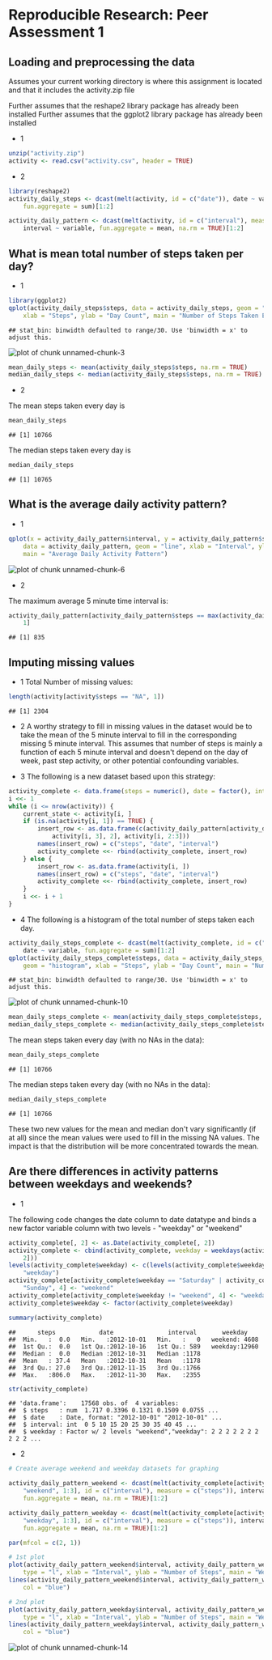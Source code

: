 # Reproducible Research: Peer Assessment 1


## Loading and preprocessing the data
Assumes your current working directory is where this assignment is located
and that it includes the activity.zip file

Further assumes that the reshape2 library package has already been installed
Further assumes that the ggplot2 library package has already been installed

- 1

```r
unzip("activity.zip")
activity <- read.csv("activity.csv", header = TRUE)
```


- 2

```r
library(reshape2)
activity_daily_steps <- dcast(melt(activity, id = c("date")), date ~ variable, 
    fun.aggregate = sum)[1:2]

activity_daily_pattern <- dcast(melt(activity, id = c("interval"), measure = c("steps")), 
    interval ~ variable, fun.aggregate = mean, na.rm = TRUE)[1:2]
```



## What is mean total number of steps taken per day?

- 1

```r
library(ggplot2)
qplot(activity_daily_steps$steps, data = activity_daily_steps, geom = "histogram", 
    xlab = "Steps", ylab = "Day Count", main = "Number of Steps Taken Each Day")
```

```
## stat_bin: binwidth defaulted to range/30. Use 'binwidth = x' to adjust this.
```

![plot of chunk unnamed-chunk-3](figure/unnamed-chunk-3.png) 

```r
mean_daily_steps <- mean(activity_daily_steps$steps, na.rm = TRUE)
median_daily_steps <- median(activity_daily_steps$steps, na.rm = TRUE)
```


- 2

The mean steps taken every day is 

```r
mean_daily_steps
```

```
## [1] 10766
```

The median steps taken every day is

```r
median_daily_steps
```

```
## [1] 10765
```



## What is the average daily activity pattern?

- 1

```r
qplot(x = activity_daily_pattern$interval, y = activity_daily_pattern$steps, 
    data = activity_daily_pattern, geom = "line", xlab = "Interval", ylab = "Steps", 
    main = "Average Daily Activity Pattern")
```

![plot of chunk unnamed-chunk-6](figure/unnamed-chunk-6.png) 


- 2

The maximum average 5 minute time interval is:

```r
activity_daily_pattern[activity_daily_pattern$steps == max(activity_daily_pattern$steps), 
    1]
```

```
## [1] 835
```




## Imputing missing values

- 1 Total Number of missing values:

```r
length(activity[activity$steps == "NA", 1])
```

```
## [1] 2304
```

- 2 A worthy strategy to fill in missing values in the dataset would be to 
take the mean of the 5 minute interval to fill in the corresponding missing 5
minute interval. This assumes that number of steps is mainly a function of each
5 minute interval and doesn't depend on the day of week, past step activity, or
other potential confounding variables.

- 3 The following is a new dataset based upon this strategy:


```r
activity_complete <- data.frame(steps = numeric(), date = factor(), interval = integer())
i <<- 1
while (i <= nrow(activity)) {
    current_state <- activity[i, ]
    if (is.na(activity[i, 1]) == TRUE) {
        insert_row <- as.data.frame(c(activity_daily_pattern[activity_daily_pattern$interval == 
            activity[i, 3], 2], activity[i, 2:3]))
        names(insert_row) = c("steps", "date", "interval")
        activity_complete <<- rbind(activity_complete, insert_row)
    } else {
        insert_row <- as.data.frame(activity[i, ])
        names(insert_row) = c("steps", "date", "interval")
        activity_complete <<- rbind(activity_complete, insert_row)
    }
    i <<- i + 1
}
```


- 4 The following is a histogram of the total number of steps taken each day.


```r
activity_daily_steps_complete <- dcast(melt(activity_complete, id = c("date")), 
    date ~ variable, fun.aggregate = sum)[1:2]
qplot(activity_daily_steps_complete$steps, data = activity_daily_steps_complete, 
    geom = "histogram", xlab = "Steps", ylab = "Day Count", main = "Number of Steps Taken Each Day (No NAs)")
```

```
## stat_bin: binwidth defaulted to range/30. Use 'binwidth = x' to adjust this.
```

![plot of chunk unnamed-chunk-10](figure/unnamed-chunk-10.png) 

```r
mean_daily_steps_complete <- mean(activity_daily_steps_complete$steps, na.rm = TRUE)
median_daily_steps_complete <- median(activity_daily_steps_complete$steps, na.rm = TRUE)
```


The mean steps taken every day (with no NAs in the data):

```r
mean_daily_steps_complete
```

```
## [1] 10766
```


The median steps taken every day (with no NAs in the data):

```r
median_daily_steps_complete
```

```
## [1] 10766
```


These two new values for the mean and median don't vary significantly (if at
all) since the mean values were used to fill in the missing NA values. The
impact is that the distribution will be more concentrated towards the mean.

## Are there differences in activity patterns between weekdays and weekends?

- 1

The following code changes the date column to date datatype and binds a new
factor variable column with two levels - "weekday" or "weekend"


```r
activity_complete[, 2] <- as.Date(activity_complete[, 2])
activity_complete <- cbind(activity_complete, weekday = weekdays(activity_complete[, 
    2]))
levels(activity_complete$weekday) <- c(levels(activity_complete$weekday), "weekend", 
    "weekday")
activity_complete[activity_complete$weekday == "Saturday" | activity_complete$weekday == 
    "Sunday", 4] <- "weekend"
activity_complete[activity_complete$weekday != "weekend", 4] <- "weekday"
activity_complete$weekday <- factor(activity_complete$weekday)

summary(activity_complete)
```

```
##      steps            date               interval       weekday     
##  Min.   :  0.0   Min.   :2012-10-01   Min.   :   0   weekend: 4608  
##  1st Qu.:  0.0   1st Qu.:2012-10-16   1st Qu.: 589   weekday:12960  
##  Median :  0.0   Median :2012-10-31   Median :1178                  
##  Mean   : 37.4   Mean   :2012-10-31   Mean   :1178                  
##  3rd Qu.: 27.0   3rd Qu.:2012-11-15   3rd Qu.:1766                  
##  Max.   :806.0   Max.   :2012-11-30   Max.   :2355
```

```r
str(activity_complete)
```

```
## 'data.frame':	17568 obs. of  4 variables:
##  $ steps   : num  1.717 0.3396 0.1321 0.1509 0.0755 ...
##  $ date    : Date, format: "2012-10-01" "2012-10-01" ...
##  $ interval: int  0 5 10 15 20 25 30 35 40 45 ...
##  $ weekday : Factor w/ 2 levels "weekend","weekday": 2 2 2 2 2 2 2 2 2 2 ...
```


- 2


```r
# Create average weekend and weekday datasets for graphing

activity_daily_pattern_weekend <- dcast(melt(activity_complete[activity_complete$weekday == 
    "weekend", 1:3], id = c("interval"), measure = c("steps")), interval ~ variable, 
    fun.aggregate = mean, na.rm = TRUE)[1:2]

activity_daily_pattern_weekday <- dcast(melt(activity_complete[activity_complete$weekday == 
    "weekday", 1:3], id = c("interval"), measure = c("steps")), interval ~ variable, 
    fun.aggregate = mean, na.rm = TRUE)[1:2]

par(mfcol = c(2, 1))

# 1st plot
plot(activity_daily_pattern_weekend$interval, activity_daily_pattern_weekend$steps, 
    type = "l", xlab = "Interval", ylab = "Number of Steps", main = "Weekend")
lines(activity_daily_pattern_weekend$interval, activity_daily_pattern_weekend$steps, 
    col = "blue")

# 2nd plot
plot(activity_daily_pattern_weekday$interval, activity_daily_pattern_weekday$steps, 
    type = "l", xlab = "Interval", ylab = "Number of Steps", main = "Weekday")
lines(activity_daily_pattern_weekday$interval, activity_daily_pattern_weekday$steps, 
    col = "blue")
```

![plot of chunk unnamed-chunk-14](figure/unnamed-chunk-14.png) 

